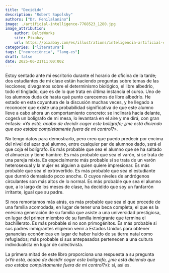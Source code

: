 ```yaml
---
title: "Decidido"
description: "Robert Sapolsky"
authors: ["Dr. Fenilalanino"]
image: ./artificial-intelligence-7768523_1280.jpg
image_attribution:
    author: DeltaWorks
    site: Pixabay
    url: https://pixabay.com/es/illustrations/inteligencia-artificial-cerebro-7768523/
categories: ["literatura"]
tags: ["neurociència", "lang-es"]
draft: false
date: 2025-06-21T11:00:00Z
---
```


Estoy sentado ante mi escritorio durante el horario de oficina de la tarde; dos estudiantes de mi clase están haciendo preguntas sobre temas de las lecciones; divagamos sobre el determinismo biológico, el libre albedrío, todo el tinglado, que es de lo que trata en última instancia el curso. Uno de los alumnos duda de hasta qué punto carecemos de libre albedrío. He estado en esta coyuntura de la discusión muchas veces, y he llegado a reconocer que existe una probabilidad significativa de que este alumno lleve a cabo ahora un comportamiento concreto: se inclinará hacia delante, cogerá un bolígrafo de mi mesa, lo levantará en el aire y me dirá, con gran énfasis: *«Ya está, acabo de decidir coger este bolígrafo; ¿me está diciendo que eso estaba completamente fuera de mi control?»*.

No tengo datos para demostrarlo, pero creo que puedo predecir por encima del nivel del azar qué alumno, entre cualquier par de alumnos dado, será el que coja el bolígrafo. Es más probable que sea el alumno que se ha saltado el almuerzo y tiene hambre. Es más probable que sea el varón, si se trata de una pareja mixta. Es especialmente más probable si se trata de un varón heterosexual y la mujer es alguien a quien quiere impresionar. Es más probable que sea el extrovertido. Es más probable que sea el estudiante que durmió demasiado poco anoche. O cuyos niveles de andrógenos circulantes son más altos de lo normal. Es más probable que sea el alumno que, a lo largo de los meses de clase, ha decidido que soy un fanfarrón irritante, igual que su padre.

Si nos remontamos más atrás, es más probable que sea el que procede de una familia acomodada, en lugar de tener una beca completa; el que es la enésima generación de su familia que asiste a una universidad prestigiosa, en lugar del primer miembro de su familia inmigrante que termina el bachillerato. Es más probable si no son primogénitos. Es más probable si sus padres inmigrantes eligieron venir a Estados Unidos para obtener ganancias económicas en lugar de haber huido de su tierra natal como refugiados; más probable si sus antepasados pertenecen a una cultura individualista en lugar de colectivista.

La primera mitad de este libro proporciona una respuesta a su pregunta (*«Ya está, acabo de decidir coger este bolígrafo, ¿me está diciendo que eso estaba completamente fuera de mi control?»*): sí, así es.
